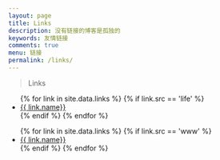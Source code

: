 ```yaml
---
layout: page
title: Links
description: 没有链接的博客是孤独的
keywords: 友情链接
comments: true
menu: 链接
permalink: /links/
---
```


> Links

<ul>
{% for link in site.data.links %}
  {% if link.src == 'life' %}
  <li><a href="{{ link.url }}" target="_blank">{{ link.name}}</a></li>
  {% endif %}
{% endfor %}
</ul>

>

<ul>
{% for link in site.data.links %}
  {% if link.src == 'www' %}
  <li><a href="{{ link.url }}" target="_blank">{{ link.name}}</a></li>
  {% endif %}
{% endfor %}
</ul>
